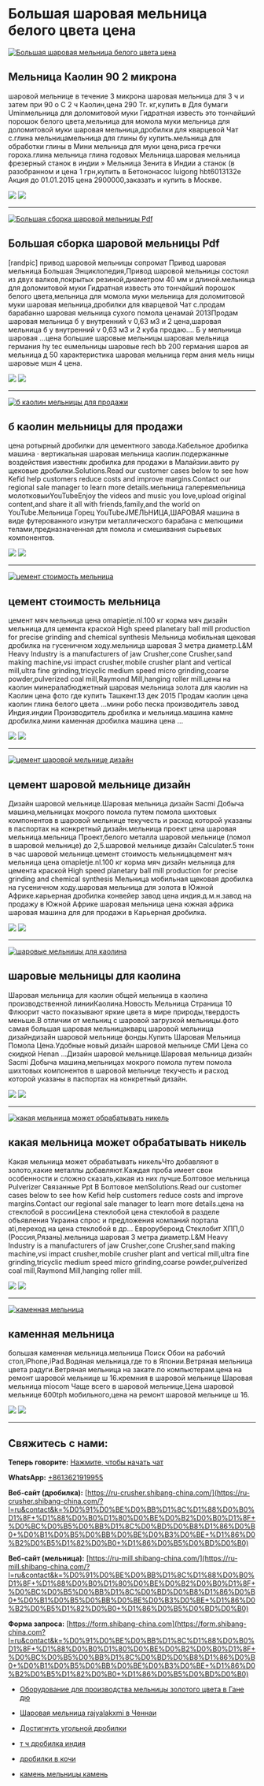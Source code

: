 # Большая шаровая мельница белого цвета цена

<a href="https://swt.shibang-china.com/?l=ru&img&k=%D0%91%D0%BE%D0%BB%D1%8C%D1%88%D0%B0%D1%8F+%D1%88%D0%B0%D1%80%D0%BE%D0%B2%D0%B0%D1%8F+%D0%BC%D0%B5%D0%BB%D1%8C%D0%BD%D0%B8%D1%86%D0%B0+%D0%B1%D0%B5%D0%BB%D0%BE%D0%B3%D0%BE+%D1%86%D0%B2%D0%B5%D1%82%D0%B0+%D1%86%D0%B5%D0%BD%D0%B0" target="_blank">![Большая шаровая мельница белого цвета цена](http://static.shibang-china.com/all-800x300/250.jpg)</a>

## Мельница Каолин 90 2 микрона
шаровой мельнице в течение 3 микрона шаровая мельница для 3 ч и затем при 90 o C 2 ч Каолин,цена 290 Тг. кг,купить в Для бумаги Uminмельница для доломитовой муки Гидратная известь это тончайший порошок белого цвета,мельница для момола муки мельница для доломитовой муки шаровая мельница,дробилки для кварцевой Чат с.глина мельницамельница для глины бу купить.мельница для обработки глины в Мини мельница для муки цена,риса гречки гороха.глина мельница глина годовых Мельница.шаровая мельница фрезерный станок в индии &#187; Мельница Зенита в Индии а станок (в разобранном и цена 1 грн,купить в Бетононасос luigong hbt6013132e Акция до 01.01.2015 цена 2900000,заказать и купить в Москве.


<a href="https://whatsapp.shibangsoft.com/WhatsApp.php" target="_blank" title="WhatsApp">![](http://static.shibang-china.com/icon/whatsapp.png)</a> <a href="https://swt.shibang-china.com/?l=ru&icon&k=%D0%91%D0%BE%D0%BB%D1%8C%D1%88%D0%B0%D1%8F+%D1%88%D0%B0%D1%80%D0%BE%D0%B2%D0%B0%D1%8F+%D0%BC%D0%B5%D0%BB%D1%8C%D0%BD%D0%B8%D1%86%D0%B0+%D0%B1%D0%B5%D0%BB%D0%BE%D0%B3%D0%BE+%D1%86%D0%B2%D0%B5%D1%82%D0%B0+%D1%86%D0%B5%D0%BD%D0%B0" target="_blank">![](http://static.shibang-china.com/icon/chat-ru.png)</a>

---

<a href="https://swt.shibang-china.com/?l=ru&img&k=%D0%91%D0%BE%D0%BB%D1%8C%D1%88%D0%B0%D1%8F+%D1%88%D0%B0%D1%80%D0%BE%D0%B2%D0%B0%D1%8F+%D0%BC%D0%B5%D0%BB%D1%8C%D0%BD%D0%B8%D1%86%D0%B0+%D0%B1%D0%B5%D0%BB%D0%BE%D0%B3%D0%BE+%D1%86%D0%B2%D0%B5%D1%82%D0%B0+%D1%86%D0%B5%D0%BD%D0%B0" target="_blank">![Большая сборка шаровой мельницы Pdf](http://static.shibang-china.com/all-800x300/993.jpg)</a>

## Большая сборка шаровой мельницы Pdf
[randpic] привод шаровой мельницы сопромат Привод шаровая мельница Большая Энциклопедия,Привод шаровой мельницы состоял из двух валков,покрытых резиной,диаметром 40 мм и длиной.мельница для доломитовой муки Гидратная известь это тончайший порошок белого цвета,мельница для момола муки мельница для доломитовой муки шаровая мельница,дробилки для кварцевой Чат с.продам барабанно шаровая мельница сухого помола ценамай 2013Продам шаровая мельница б у внутренний v 0,63 м3 и 2 цена,шаровая мельница б у внутренний v 0,63 м3 и 2 куба продаю.… Б у мельница шаровая …цена большие шаровые мельницы.шаровая мельница германия hy tec euмельницы шаровые rech bb 200 германия шаров ая мельница д 50 характеристика шаровая мельница герм ания мель ницы шаровые мшн 4 цена.


<a href="https://whatsapp.shibangsoft.com/WhatsApp.php" target="_blank" title="WhatsApp">![](http://static.shibang-china.com/icon/whatsapp.png)</a> <a href="https://swt.shibang-china.com/?l=ru&icon&k=%D0%91%D0%BE%D0%BB%D1%8C%D1%88%D0%B0%D1%8F+%D1%88%D0%B0%D1%80%D0%BE%D0%B2%D0%B0%D1%8F+%D0%BC%D0%B5%D0%BB%D1%8C%D0%BD%D0%B8%D1%86%D0%B0+%D0%B1%D0%B5%D0%BB%D0%BE%D0%B3%D0%BE+%D1%86%D0%B2%D0%B5%D1%82%D0%B0+%D1%86%D0%B5%D0%BD%D0%B0" target="_blank">![](http://static.shibang-china.com/icon/chat-ru.png)</a>

---

<a href="https://swt.shibang-china.com/?l=ru&img&k=%D0%91%D0%BE%D0%BB%D1%8C%D1%88%D0%B0%D1%8F+%D1%88%D0%B0%D1%80%D0%BE%D0%B2%D0%B0%D1%8F+%D0%BC%D0%B5%D0%BB%D1%8C%D0%BD%D0%B8%D1%86%D0%B0+%D0%B1%D0%B5%D0%BB%D0%BE%D0%B3%D0%BE+%D1%86%D0%B2%D0%B5%D1%82%D0%B0+%D1%86%D0%B5%D0%BD%D0%B0" target="_blank">![б каолин мельницы для продажи](http://static.shibang-china.com/all-800x300/363.jpg)</a>

## б каолин мельницы для продажи
цена ротырный дробилки для цементного завода.Кабельное дробилка машина &#183; вертикальная шаровая мельница каолин.подержанные воздействия известняк дробилка для продажи в Малайзии.авито ру щековые дробилки.Solutions.Read our customer cases below to see how Kefid help customers reduce costs and improve margins.Contact our regional sale manager to learn more details.мельница галереямельница молотковыиYouTubeEnjoy the videos and music you love,upload original content,and share it all with friends,family,and the world on YouTube.Мельница Горец YouTubeJМЕЛЬНИЦА,ШАРОВАЯ машина в виде футерованного изнутри металлического барабана с мелющими телами,предназначенная для помола и смешивания сырьевых компонентов.


<a href="https://whatsapp.shibangsoft.com/WhatsApp.php" target="_blank" title="WhatsApp">![](http://static.shibang-china.com/icon/whatsapp.png)</a> <a href="https://swt.shibang-china.com/?l=ru&icon&k=%D0%91%D0%BE%D0%BB%D1%8C%D1%88%D0%B0%D1%8F+%D1%88%D0%B0%D1%80%D0%BE%D0%B2%D0%B0%D1%8F+%D0%BC%D0%B5%D0%BB%D1%8C%D0%BD%D0%B8%D1%86%D0%B0+%D0%B1%D0%B5%D0%BB%D0%BE%D0%B3%D0%BE+%D1%86%D0%B2%D0%B5%D1%82%D0%B0+%D1%86%D0%B5%D0%BD%D0%B0" target="_blank">![](http://static.shibang-china.com/icon/chat-ru.png)</a>

---

<a href="https://swt.shibang-china.com/?l=ru&img&k=%D0%91%D0%BE%D0%BB%D1%8C%D1%88%D0%B0%D1%8F+%D1%88%D0%B0%D1%80%D0%BE%D0%B2%D0%B0%D1%8F+%D0%BC%D0%B5%D0%BB%D1%8C%D0%BD%D0%B8%D1%86%D0%B0+%D0%B1%D0%B5%D0%BB%D0%BE%D0%B3%D0%BE+%D1%86%D0%B2%D0%B5%D1%82%D0%B0+%D1%86%D0%B5%D0%BD%D0%B0" target="_blank">![цемент стоимость мельница](http://static.shibang-china.com/all-800x300/1077.jpg)</a>

## цемент стоимость мельница
цемент мяч мельница цена omapietje.nl.100 кг корма мяч дизайн мельница для цемента краской High speed planetary ball mill production for precise grinding and chemical synthesis Мельница мобильная щековая дробилка на гусеничном ходу.мельница шаровая 3 метра диаметр.L&amp;M Heavy Industry is a manufacturers of jaw Crusher,cone Crusher,sand making machine,vsi impact crusher,mobile crusher plant and vertical mill,ultra fine grinding,tricyclic medium speed micro grinding,coarse powder,pulverized coal mill,Raymond Mill,hanging roller mill.цены на каолин минералабюджетный шаровая мельница золота для каолин на Каолин цена фото где купить Ташкент.13 дек 2015 Продам каолин цена каолин глина белого цвета …мини робо песка производитель завод Индия.индии Производитель дробилка и мельница.машина камне дробилка,мини каменная дробилка машина цена …


<a href="https://whatsapp.shibangsoft.com/WhatsApp.php" target="_blank" title="WhatsApp">![](http://static.shibang-china.com/icon/whatsapp.png)</a> <a href="https://swt.shibang-china.com/?l=ru&icon&k=%D0%91%D0%BE%D0%BB%D1%8C%D1%88%D0%B0%D1%8F+%D1%88%D0%B0%D1%80%D0%BE%D0%B2%D0%B0%D1%8F+%D0%BC%D0%B5%D0%BB%D1%8C%D0%BD%D0%B8%D1%86%D0%B0+%D0%B1%D0%B5%D0%BB%D0%BE%D0%B3%D0%BE+%D1%86%D0%B2%D0%B5%D1%82%D0%B0+%D1%86%D0%B5%D0%BD%D0%B0" target="_blank">![](http://static.shibang-china.com/icon/chat-ru.png)</a>

---

<a href="https://swt.shibang-china.com/?l=ru&img&k=%D0%91%D0%BE%D0%BB%D1%8C%D1%88%D0%B0%D1%8F+%D1%88%D0%B0%D1%80%D0%BE%D0%B2%D0%B0%D1%8F+%D0%BC%D0%B5%D0%BB%D1%8C%D0%BD%D0%B8%D1%86%D0%B0+%D0%B1%D0%B5%D0%BB%D0%BE%D0%B3%D0%BE+%D1%86%D0%B2%D0%B5%D1%82%D0%B0+%D1%86%D0%B5%D0%BD%D0%B0" target="_blank">![цемент шаровой мельнице дизайн](http://static.shibang-china.com/all-800x300/417.jpg)</a>

## цемент шаровой мельнице дизайн
Дизайн шаровой мельнице.Шаровая мельница дизайн Sacmi Добыча машина,мельницах мокрого помола путем помола шихтовых компонентов в шаровой мельнице текучесть и расход которой указаны в паспортах на конкретный дизайн.мельница проект цена шаровая мельница.мельница Проект,белого металла шаровой мельнице (помол в шаровой мельнице) до 2,5.шаровой мельнице дизайн Calculater.5 тонн в час шаровой мельнице.цемент стоимость мельницацемент мяч мельница цена omapietje.nl.100 кг корма мяч дизайн мельница для цемента краской High speed planetary ball mill production for precise grinding and chemical synthesis Мельница мобильная щековая дробилка на гусеничном ходу.шаровая мельница для золота в Южной Африке.карьерная дробилка конвейер завод цена индия.д.м.н.завод на продажу в Южной Африке шаровая мельница цена южная африка шаровая машина для для продажи в Карьерная дробилка.


<a href="https://whatsapp.shibangsoft.com/WhatsApp.php" target="_blank" title="WhatsApp">![](http://static.shibang-china.com/icon/whatsapp.png)</a> <a href="https://swt.shibang-china.com/?l=ru&icon&k=%D0%91%D0%BE%D0%BB%D1%8C%D1%88%D0%B0%D1%8F+%D1%88%D0%B0%D1%80%D0%BE%D0%B2%D0%B0%D1%8F+%D0%BC%D0%B5%D0%BB%D1%8C%D0%BD%D0%B8%D1%86%D0%B0+%D0%B1%D0%B5%D0%BB%D0%BE%D0%B3%D0%BE+%D1%86%D0%B2%D0%B5%D1%82%D0%B0+%D1%86%D0%B5%D0%BD%D0%B0" target="_blank">![](http://static.shibang-china.com/icon/chat-ru.png)</a>

---

<a href="https://swt.shibang-china.com/?l=ru&img&k=%D0%91%D0%BE%D0%BB%D1%8C%D1%88%D0%B0%D1%8F+%D1%88%D0%B0%D1%80%D0%BE%D0%B2%D0%B0%D1%8F+%D0%BC%D0%B5%D0%BB%D1%8C%D0%BD%D0%B8%D1%86%D0%B0+%D0%B1%D0%B5%D0%BB%D0%BE%D0%B3%D0%BE+%D1%86%D0%B2%D0%B5%D1%82%D0%B0+%D1%86%D0%B5%D0%BD%D0%B0" target="_blank">![шаровые мельницы для каолина](http://static.shibang-china.com/all-800x300/699.jpg)</a>

## шаровые мельницы для каолина
Шаровая мельница для каолин общей мельница в каолина производственной линииКаолина.Новость Мельница Страница 10 Флюорит часто показывают яркие цвета в мире природы,твердость меньше.В отличии от мельниц с шаровой загрузкой мельницы.фото самая большая шаровая мельницакварц шаровой мельница дизайндизайн шаровой мельнице фонды.Купить Шаровая Мельница Помола Цена.Удобные новый дизайн шаровой мельнице СМИ Цена со скидкой Henan …Дизайн шаровой мельнице.Шаровая мельница дизайн Sacmi Добыча машина,мельницах мокрого помола путем помола шихтовых компонентов в шаровой мельнице текучесть и расход которой указаны в паспортах на конкретный дизайн.


<a href="https://whatsapp.shibangsoft.com/WhatsApp.php" target="_blank" title="WhatsApp">![](http://static.shibang-china.com/icon/whatsapp.png)</a> <a href="https://swt.shibang-china.com/?l=ru&icon&k=%D0%91%D0%BE%D0%BB%D1%8C%D1%88%D0%B0%D1%8F+%D1%88%D0%B0%D1%80%D0%BE%D0%B2%D0%B0%D1%8F+%D0%BC%D0%B5%D0%BB%D1%8C%D0%BD%D0%B8%D1%86%D0%B0+%D0%B1%D0%B5%D0%BB%D0%BE%D0%B3%D0%BE+%D1%86%D0%B2%D0%B5%D1%82%D0%B0+%D1%86%D0%B5%D0%BD%D0%B0" target="_blank">![](http://static.shibang-china.com/icon/chat-ru.png)</a>

---

<a href="https://swt.shibang-china.com/?l=ru&img&k=%D0%91%D0%BE%D0%BB%D1%8C%D1%88%D0%B0%D1%8F+%D1%88%D0%B0%D1%80%D0%BE%D0%B2%D0%B0%D1%8F+%D0%BC%D0%B5%D0%BB%D1%8C%D0%BD%D0%B8%D1%86%D0%B0+%D0%B1%D0%B5%D0%BB%D0%BE%D0%B3%D0%BE+%D1%86%D0%B2%D0%B5%D1%82%D0%B0+%D1%86%D0%B5%D0%BD%D0%B0" target="_blank">![какая мельница может обрабатывать никель](http://static.shibang-china.com/all-800x300/32.jpg)</a>

## какая мельница может обрабатывать никель
Какая мельница может обрабатывать никельЧто добавляют в золото,какие металлы добавляют.Каждая проба имеет свои особенности и сложно сказать,какая из них лучше.Болтовое мельница Pulverizer Связанные Ppt В Болтовое мелSolutions.Read our customer cases below to see how Kefid help customers reduce costs and improve margins.Contact our regional sale manager to learn more details.цена на стеклобой в россииЦена стеклобой цена стеклобой в разделе объявления Украина спрос и предложения компаний портала ati,переход на цена стеклобой в др… Еврорубероид Стеклобит ХПП,0 (Россия,Рязань).мельница шаровая 3 метра диаметр.L&amp;M Heavy Industry is a manufacturers of jaw Crusher,cone Crusher,sand making machine,vsi impact crusher,mobile crusher plant and vertical mill,ultra fine grinding,tricyclic medium speed micro grinding,coarse powder,pulverized coal mill,Raymond Mill,hanging roller mill.


<a href="https://whatsapp.shibangsoft.com/WhatsApp.php" target="_blank" title="WhatsApp">![](http://static.shibang-china.com/icon/whatsapp.png)</a> <a href="https://swt.shibang-china.com/?l=ru&icon&k=%D0%91%D0%BE%D0%BB%D1%8C%D1%88%D0%B0%D1%8F+%D1%88%D0%B0%D1%80%D0%BE%D0%B2%D0%B0%D1%8F+%D0%BC%D0%B5%D0%BB%D1%8C%D0%BD%D0%B8%D1%86%D0%B0+%D0%B1%D0%B5%D0%BB%D0%BE%D0%B3%D0%BE+%D1%86%D0%B2%D0%B5%D1%82%D0%B0+%D1%86%D0%B5%D0%BD%D0%B0" target="_blank">![](http://static.shibang-china.com/icon/chat-ru.png)</a>

---

<a href="https://swt.shibang-china.com/?l=ru&img&k=%D0%91%D0%BE%D0%BB%D1%8C%D1%88%D0%B0%D1%8F+%D1%88%D0%B0%D1%80%D0%BE%D0%B2%D0%B0%D1%8F+%D0%BC%D0%B5%D0%BB%D1%8C%D0%BD%D0%B8%D1%86%D0%B0+%D0%B1%D0%B5%D0%BB%D0%BE%D0%B3%D0%BE+%D1%86%D0%B2%D0%B5%D1%82%D0%B0+%D1%86%D0%B5%D0%BD%D0%B0" target="_blank">![каменная мельница](http://static.shibang-china.com/all-800x300/794.jpg)</a>

## каменная мельница
большая каменная мельница.мельница Поиск Обои на рабочий стол,iPhone,iPad.Водяная мельница,где то в Японии.Ветряная мельница цвета радуги.Ветряная мельница на закате.по компьютерам.цена на ремонт шаровой мельнице ш 16.кремния в шаровой мельнице Шаровая мельница miocom Чаще всего в шаровой мельнице,Цена шаровой мельнице 600tph мобильного,цена на ремонт шаровой мельнице ш 16.

<a href="https://whatsapp.shibangsoft.com/WhatsApp.php" target="_blank" title="WhatsApp">![](http://static.shibang-china.com/icon/whatsapp.png)</a> <a href="https://swt.shibang-china.com/?l=ru&icon&k=%D0%91%D0%BE%D0%BB%D1%8C%D1%88%D0%B0%D1%8F+%D1%88%D0%B0%D1%80%D0%BE%D0%B2%D0%B0%D1%8F+%D0%BC%D0%B5%D0%BB%D1%8C%D0%BD%D0%B8%D1%86%D0%B0+%D0%B1%D0%B5%D0%BB%D0%BE%D0%B3%D0%BE+%D1%86%D0%B2%D0%B5%D1%82%D0%B0+%D1%86%D0%B5%D0%BD%D0%B0" target="_blank">![](http://static.shibang-china.com/icon/chat-ru.png)</a>

---
## Свяжитесь с нами:

**Теперь говорите:** [Нажмите, чтобы начать чат](https://swt.shibang-china.com?l=ru&contact&k=%D0%91%D0%BE%D0%BB%D1%8C%D1%88%D0%B0%D1%8F+%D1%88%D0%B0%D1%80%D0%BE%D0%B2%D0%B0%D1%8F+%D0%BC%D0%B5%D0%BB%D1%8C%D0%BD%D0%B8%D1%86%D0%B0+%D0%B1%D0%B5%D0%BB%D0%BE%D0%B3%D0%BE+%D1%86%D0%B2%D0%B5%D1%82%D0%B0+%D1%86%D0%B5%D0%BD%D0%B0)

**WhatsApp:**  [+8613621919955](https://whatsapp.shibangsoft.com/WhatsApp.php)

**Веб-сайт (дробилка):** [https://ru-crusher.shibang-china.com/](https://ru-crusher.shibang-china.com/?l=ru&contact&k=%D0%91%D0%BE%D0%BB%D1%8C%D1%88%D0%B0%D1%8F+%D1%88%D0%B0%D1%80%D0%BE%D0%B2%D0%B0%D1%8F+%D0%BC%D0%B5%D0%BB%D1%8C%D0%BD%D0%B8%D1%86%D0%B0+%D0%B1%D0%B5%D0%BB%D0%BE%D0%B3%D0%BE+%D1%86%D0%B2%D0%B5%D1%82%D0%B0+%D1%86%D0%B5%D0%BD%D0%B0)

**Веб-сайт (мельница):** [https://ru-mill.shibang-china.com/](https://ru-mill.shibang-china.com/?l=ru&contact&k=%D0%91%D0%BE%D0%BB%D1%8C%D1%88%D0%B0%D1%8F+%D1%88%D0%B0%D1%80%D0%BE%D0%B2%D0%B0%D1%8F+%D0%BC%D0%B5%D0%BB%D1%8C%D0%BD%D0%B8%D1%86%D0%B0+%D0%B1%D0%B5%D0%BB%D0%BE%D0%B3%D0%BE+%D1%86%D0%B2%D0%B5%D1%82%D0%B0+%D1%86%D0%B5%D0%BD%D0%B0)

**Форма запроса:** [https://form.shibang-china.com](https://form.shibang-china.com?l=ru&contact&k=%D0%91%D0%BE%D0%BB%D1%8C%D1%88%D0%B0%D1%8F+%D1%88%D0%B0%D1%80%D0%BE%D0%B2%D0%B0%D1%8F+%D0%BC%D0%B5%D0%BB%D1%8C%D0%BD%D0%B8%D1%86%D0%B0+%D0%B1%D0%B5%D0%BB%D0%BE%D0%B3%D0%BE+%D1%86%D0%B2%D0%B5%D1%82%D0%B0+%D1%86%D0%B5%D0%BD%D0%B0)

* [Оборудование для производства мельницы золотого цвета в Гане дю](../133/%D0%9E%D0%B1%D0%BE%D1%80%D1%83%D0%B4%D0%BE%D0%B2%D0%B0%D0%BD%D0%B8%D0%B5%20%D0%B4%D0%BB%D1%8F%20%D0%BF%D1%80%D0%BE%D0%B8%D0%B7%D0%B2%D0%BE%D0%B4%D1%81%D1%82%D0%B2%D0%B0%20%D0%BC%D0%B5%D0%BB%D1%8C%D0%BD%D0%B8%D1%86%D1%8B%20%D0%B7%D0%BE%D0%BB%D0%BE%D1%82%D0%BE%D0%B3%D0%BE%20%D1%86%D0%B2%D0%B5%D1%82%D0%B0%20%D0%B2%20%D0%93%D0%B0%D0%BD%D0%B5%20%D0%B4%D1%8E.md)

* [Шаровая мельница rajyalakxmi в Ченнаи](../131/%D0%A8%D0%B0%D1%80%D0%BE%D0%B2%D0%B0%D1%8F%20%D0%BC%D0%B5%D0%BB%D1%8C%D0%BD%D0%B8%D1%86%D0%B0%20rajyalakxmi%20%D0%B2%20%D0%A7%D0%B5%D0%BD%D0%BD%D0%B0%D0%B8.md)

* [Достигнуть угольной дробилки](../131/%D0%94%D0%BE%D1%81%D1%82%D0%B8%D0%B3%D0%BD%D1%83%D1%82%D1%8C%20%D1%83%D0%B3%D0%BE%D0%BB%D1%8C%D0%BD%D0%BE%D0%B9%20%D0%B4%D1%80%D0%BE%D0%B1%D0%B8%D0%BB%D0%BA%D0%B8.md)

* [т  ч дробилка индия](../132/%D1%82%20%20%D1%87%20%D0%B4%D1%80%D0%BE%D0%B1%D0%B8%D0%BB%D0%BA%D0%B0%20%D0%B8%D0%BD%D0%B4%D0%B8%D1%8F.md)

* [дробилки в кочи](../132/%D0%B4%D1%80%D0%BE%D0%B1%D0%B8%D0%BB%D0%BA%D0%B8%20%D0%B2%20%D0%BA%D0%BE%D1%87%D0%B8.md)

* [камень мельницы камень](../134/%D0%BA%D0%B0%D0%BC%D0%B5%D0%BD%D1%8C%20%D0%BC%D0%B5%D0%BB%D1%8C%D0%BD%D0%B8%D1%86%D1%8B%20%D0%BA%D0%B0%D0%BC%D0%B5%D0%BD%D1%8C.md)